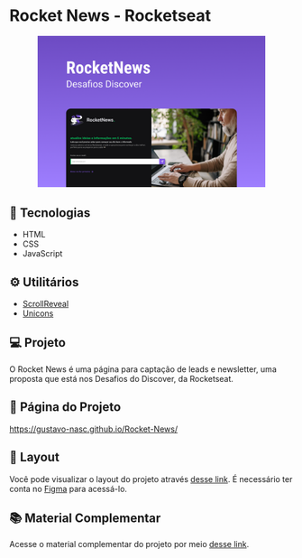 # Rocket News - Rocketseat

<div align="center">
    <img src="./.github/preview.png" width="80%" />
</div>

## 🚀 Tecnologias
- HTML
- CSS
- JavaScript

## ⚙ Utilitários
- [ScrollReveal](https://scrollrevealjs.org)
- [Unicons](https://iconscout.com/unicons)

## 💻 Projeto
O Rocket News é uma página para captação de leads e newsletter, uma proposta que está nos Desafios do Discover, da Rocketseat.

## 📄 Página do Projeto
https://gustavo-nasc.github.io/Rocket-News/

## 🔖 Layout
Você pode visualizar o layout do projeto através [desse link](https://efficient-sloth-d85.notion.site/Desafio-RocketNews-2e2c5d56b41f4b13a7d8df6b5affc0ec). É necessário ter conta no [Figma](figma.com) para acessá-lo.

## 📚 Material Complementar
Acesse o material complementar do projeto por meio [desse link](https://efficient-sloth-d85.notion.site/Desafio-RocketNews-2e2c5d56b41f4b13a7d8df6b5affc0ec).